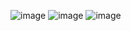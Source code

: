 ![image](https://github.com/gurmindersingh5/gurmindersingh5.github.io/assets/123150161/43d267c9-120b-4d45-8f79-4b11f0825a07)
![image](https://github.com/gurmindersingh5/gurmindersingh5.github.io/assets/123150161/bbd35a1e-6943-4417-b1bf-6649dd95e1c4)
![image](https://github.com/gurmindersingh5/gurmindersingh5.github.io/assets/123150161/3d6856be-6238-4295-9662-05ed0762f10a)
